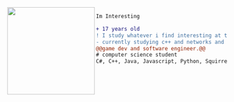 <img align="left" height="200" src="https://c.tenor.com/Bpbu2-YNL6cAAAAS/hacker-pupper-dog.gif"/>

```diff
Im Interesting

+ 17 years old
! I study whatever i find interesting at the moment
- currently studying c++ and networks and im also fucking around with cumcord
@@game dev and software engineer.@@
# computer science student
C#, C++, Java, Javascript, Python, Squirrel

```
